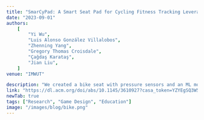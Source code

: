 ```yaml
---
title: "SmarCyPad: A Smart Seat Pad for Cycling Fitness Tracking Leveraging Low-cost Conductive Fabric Sensors"
date: "2023-09-01"
authors:
    [
        "Yi Wu",
        "Luis Alonso González Villalobos",
        "Zhenning Yang",
        "Gregory Thomas Croisdale",
        "Çağdaş Karataş",
        "Jian Liu",
    ]
venue: "IMWUT"

description: "We created a bike seat with pressure sensors and an ML model which can estimate the user's pose and peddling cadence."
link: "https://dl.acm.org/doi/abs/10.1145/3610927?casa_token=YZYEgSQ3W5IAAAAA:r-9Rv1Yp6AKF27_el1GybLz9yHmP9oTJJcdEjff8yIivAler-fl-d-DiNvjaOYsKkpO3h8Ci759ggA"
newTab: true
tags: ["Research", "Game Design", "Education"]
image: "/images/blog/bike.png"
---
```

